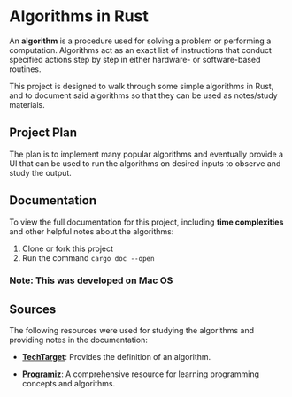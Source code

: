 # Algorithms in Rust

An **algorithm** is a procedure used for solving a problem or performing a computation. Algorithms act as an exact list of instructions that conduct specified actions step by step in either hardware- or software-based routines.

This project is designed to walk through some simple algorithms in Rust, and to document said algorithms so that they can be used as notes/study materials.

## Project Plan

The plan is to implement many popular algorithms and eventually provide a UI that can be used to run the algorithms on desired inputs to observe and study the output.

## Documentation

To view the full documentation for this project, including **time complexities** and other helpful notes about the algorithms:

1) Clone or fork this project
2) Run the command `cargo doc --open`

### Note: This was developed on Mac OS

## Sources

The following resources were used for studying the algorithms and providing notes in the documentation:

- **[TechTarget](https://www.techtarget.com/whatis/definition/algorithm)**: Provides the definition of an algorithm.

- **[Programiz](https://www.programiz.com)**: A comprehensive resource for learning programming concepts and algorithms.
